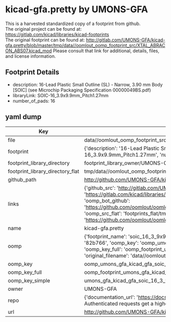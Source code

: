# kicad-gfa.pretty by UMONS-GFA  
This is a harvested standardized copy of a footprint from github.  
The original project can be found at:  
https://gitlab.com/kicad/libraries/kicad-footprints  
The original footprint can be found at:
http://gitlab.com/UMONS-GFA/kicad-gfa.pretty/blob/master/tmp/data//oomlout_oomp_footprint_src/XTAL_ABRACON_ABS07.kicad_mod
Please consult that link for additional, details, files, and license information.  
## Footprint Details
* description: 16-Lead Plastic Small Outline (SL) - Narrow, 3.90 mm Body [SOIC] (see Microchip Packaging Specification 00000049BS.pdf)  
* libraryLink: SOIC-16_3.9x9.9mm_Pitch1.27mm  
* number_of_pads: 16  
## yaml dump  
| Key | Value |  
| --- | --- |  
| file | data//oomlout_oomp_footprint_src/kicad-gfa.pretty/SOIC-16_3.9x9.9mm_Pitch1.27mm.kicad_mod |  
| footprint | {'description': '16-Lead Plastic Small Outline (SL) - Narrow, 3.90 mm Body [SOIC] (see Microchip Packaging Specification 00000049BS.pdf)', 'libraryLink': 'SOIC-16_3.9x9.9mm_Pitch1.27mm', 'number_of_pads': 16} |  
| footprint_library_directory | footprint_library_owner/UMONS-GFA_kicad-gfa.pretty |  
| footprint_library_directory_flat | tmp/data//oomlout_oomp_footprint_src/footprints_flat/umons_gfa_kicad_gfa_soic_16_3_9x9_9mm_pitch1_27mm/working |  
| github_path | http://github.com/UMONS-GFA/kicad-gfa.pretty/blob/master/tmp/data//oomlout_oomp_footprint_src/SOIC-16_3.9x9.9mm_Pitch1.27mm.kicad_mod |  
| links | {'github_src': 'http://gitlab.com/UMONS-GFA/kicad-gfa.pretty/blob/master/tmp/data//oomlout_oomp_footprint_src/XTAL_ABRACON_ABS07.kicad_mod', 'github_src_repo': 'https://gitlab.com/kicad/libraries/kicad-footprints', 'oomp_bot': 'tmp/data//oomlout_oomp_footprint_src/footprints/umons_gfa_kicad_gfa_soic_16_3_9x9_9mm_pitch1_27mm/working', 'oomp_bot_github': 'https://github.com/oomlout/oomlout_oomp_footprint_bot/tree/main/tmp/data//oomlout_oomp_footprint_src/footprints/umons_gfa_kicad_gfa_soic_16_3_9x9_9mm_pitch1_27mm/working', 'oomp_src_flat': 'footprints_flat/tmp/data//oomlout_oomp_footprint_src/footprints_flat/umons_gfa_kicad_gfa_soic_16_3_9x9_9mm_pitch1_27mm/working', 'oomp_src_flat_github': 'https://github.com/oomlout/oomlout_oomp_footprint_src/tree/main/tmp/data//oomlout_oomp_footprint_src/footprints_flat/umons_gfa_kicad_gfa_soic_16_3_9x9_9mm_pitch1_27mm/working'} |  
| name | kicad-gfa.pretty |  
| oomp | {'footprint_name': 'soic_16_3_9x9_9mm_pitch1_27mm', 'library_name': 'kicad_gfa', 'md5': '82b76632d0cef3f21eca4779605d2f83', 'md5_10': '82b76632d0', 'md5_5': '82b76', 'md5_6': '82b766', 'oomp_key': 'oomp_umons_gfa_kicad_gfa_soic_16_3_9x9_9mm_pitch1_27mm', 'oomp_key_extra': 'oomp_footprint_umons_gfa_kicad_gfa_soic_16_3_9x9_9mm_pitch1_27mm', 'oomp_key_full': 'oomp_footprint_umons_gfa_kicad_gfa_soic_16_3_9x9_9mm_pitch1_27mm_82b766', 'oomp_key_simple': 'umons_gfa_kicad_gfa_soic_16_3_9x9_9mm_pitch1_27mm', 'original_filename': 'data//oomlout_oomp_footprint_src/kicad-gfa.pretty/SOIC-16_3.9x9.9mm_Pitch1.27mm.kicad_mod', 'owner_name': 'umons_gfa'} |  
| oomp_key | oomp_umons_gfa_kicad_gfa_soic_16_3_9x9_9mm_pitch1_27mm |  
| oomp_key_full | oomp_footprint_umons_gfa_kicad_gfa_soic_16_3_9x9_9mm_pitch1_27mm |  
| oomp_key_simple | umons_gfa_kicad_gfa_soic_16_3_9x9_9mm_pitch1_27mm |  
| owner | UMONS-GFA |  
| repo | {'documentation_url': 'https://docs.github.com/rest/overview/resources-in-the-rest-api#rate-limiting', 'message': "API rate limit exceeded for 84.66.142.224. (But here's the good news: Authenticated requests get a higher rate limit. Check out the documentation for more details.)"} |  
| url | http://github.com/UMONS-GFA/kicad-gfa.pretty |  

